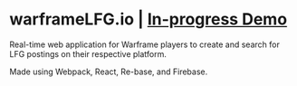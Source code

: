 # warframeLFG.io | [In-progress Demo](http://dggriffin.github.io/warframeLFG/)
Real-time web application for Warframe players to create and search for LFG postings on their respective platform.

Made using Webpack, React, Re-base, and Firebase.
